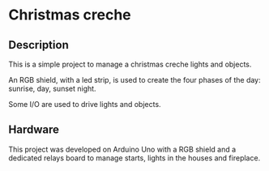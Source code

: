 # Christmas creche


Description
-----
This is a simple project to manage a christmas creche lights and objects.

An RGB shield, with a led strip, is used to create the four phases of the day: sunrise, day, sunset night.

Some I/O are used to drive lights and objects.


Hardware
-----
This project was developed on Arduino Uno with a RGB shield and a dedicated relays board to manage starts, lights in the houses and fireplace.
